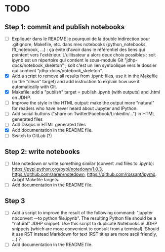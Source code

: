 # TODO

## Step 1: commit and publish notebooks

* [ ] Expliquer dans le README le pourquoi de la double indirection pour
      .gitignore, Makefile, etc. dans mes notebooks (python_notebooks,
      fft_notebook, ...) : ça évite d'avoir dans le référentiel des
      liens qui pointent vers l'extérieur. L'uilitsateur a alors deux choix
      possibles : soit ipynb est un répertoire qui contient le sous-module Git
      "jdhp-docs/notebook_skeleton" ; soit c'est un lien symbolique vers le
      dossier qui contient "jdhp-docs/notebook_skeleton".
* [x] Add a script to remove all results from .ipynb files, use it in the
      Makefile (in the "clean" target) and add instruction to explain how use
      it automatically with Git.
* [x] Makefile: add a "publish" target = publish .ipynb (with outputs) and
      .html on JDHP.
* [ ] Improve the style in the HTML output: make the output more "natural" for
      readers who have never heard about Jupyter and IPython.
* [ ] Add social buttons ("share on Twitter/Facebook/LinkedIn/...") in HTML
      generated files
* [ ] Add Disqus in HTML generated files
* [x] Add documentation in the README file.
* [ ] Switch to GitLab (?)

## Step 2: write notebooks

* [ ] Use notedown or write something similar (convert .md files to .ipynb):
      https://pypi.python.org/pypi/notedown/1.0.3,
      https://github.com/aaren/notedown,
      https://github.com/rossant/ipymd.
      Adapt Makefile targets.
* [ ] Add documentation in the README file.

## Step 3

* [ ] Add a script to improve the result of the following command:
      "jupyter nbconvert --to python file.ipynb".
      The resulting Python file should be a "natural" JDHP snippet.
      Use this script to duplicate Notebooks in JDHP snippets (which are more
      convenient to consult from a terminal).
      Should it use RST instead Markdown for text (RST titles are more ascii
      friendly, ...) ?
* [ ] Add documentation in the README file.
